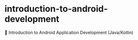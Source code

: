 # introduction-to-android-development
 📱 Introduction to Android Application Development (Java/Kotlin)
